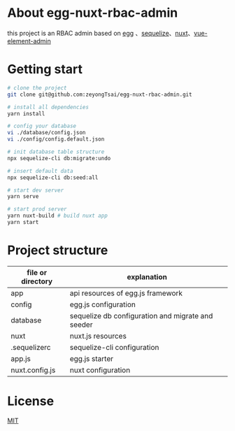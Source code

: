 # About egg-nuxt-rbac-admin

this project is an RBAC admin based on [egg](https://github.com/eggjs/egg) 、[sequelize](https://github.com/sequelize/sequelize)、[nuxt](https://github.com/nuxt/nuxt.js)、[vue-element-admin](https://github.com/PanJiaChen/vue-element-admin) 

# Getting start

```bash
# clone the project
git clone git@github.com:zeyongTsai/egg-nuxt-rbac-admin.git

# install all dependencies
yarn install

# config your database
vi ./database/config.json
vi ./config/config.default.json

# init database table structure
npx sequelize-cli db:migrate:undo

# insert default data
npx sequelize-cli db:seed:all

# start dev server
yarn serve

# start prod server
yarn nuxt-build # build nuxt app
yarn start

```

# Project structure

| file or directory | explanation |
| - | - |
| app | api resources of egg.js framework |
| config | egg.js configuration |
| database | sequelize db configuration and migrate and seeder  |
| nuxt | nuxt.js resources |
| .sequelizerc | sequelize-cli configuration  |
| app.js | egg.js starter |
| nuxt.config.js | nuxt configuration |

# License

[MIT](LICENSE)
